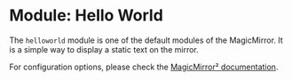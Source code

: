 # Module: Hello World
The `helloworld` module is one of the default modules of the MagicMirror. It is a simple way to display a static text on the mirror.

For configuration options, please check the [MagicMirror² documentation](https://docs.magicmirror.builders/modules/helloworld.html).

